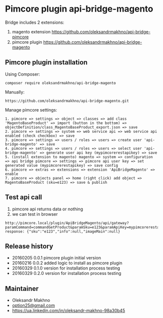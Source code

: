 # Pimcore plugin api-bridge-magento

Bridge includes 2 extensions:

1. magento extension https://github.com/oleksandrmakhno/api-bridge-pimcore 
2. pimcore plugin https://github.com/oleksandrmakhno/api-bridge-magento

## Pimcore plugin installation

Using Composer:

```
composer require oleksandrmakhno/api-bridge-magento
```

Manually: 

```
https://github.com/oleksandrmakhno/api-bridge-magento.git
```

Manage pimcore settings: 

```
1. pimcore => settings => object => classes => add class 'MagentoBaseProduct' => import (button in the bottom) => objectDefinition/class_MagentoBaseProduct_export.json => save
2. pimcore => settings => system => web service api => web service api enabled (check checkbox) => save 
3. pimcore => settings => users / roles => users => create user 'api-bridge-magento' => save 
4. pimcore => settings => users / roles => users => select user 'api-bridge-magento' => generate user api key (mypimcorerestapikey) => save
5. (install extension to magento) magento => system => configuration => api bridge pimcore => settings => pimcore api user key => set generated value (mypimcorerestapikey) => save config
6. pimcore => extras => extensions => extension 'ApiBridgeMagento' => enable
7. pimcore => objects panel => home (right click) add object => MagentoBaseProduct (sku=e123) => save & publish
```

## Test api call

1. pimcore api returns data or nothing
2. we can test in browser
```
http://pimcore.local/plugin/ApiBridgeMagento/api/gateway?paramCommand=commandGetProduct&paramSku=e123&paramApiKey=mypimcorerestapikey
response: {"sku":"e123","info":null,"imageMain":null}
```

## Release history

* 20160205 0.0.1 pimcore plugin initial version
* 20160216 0.0.2 added logic to install as pimcore plugin
* 20160329 0.1.0 version for installation process testing
* 20160329 0.2.0 version for installation process testing

## Maintainer

* Oleksandr Makhno
* option25@gmail.com 
* <a href='https://ua.linkedin.com/in/oleksandr-makhno-98a30b45'>https://ua.linkedin.com/in/oleksandr-makhno-98a30b45</a>
